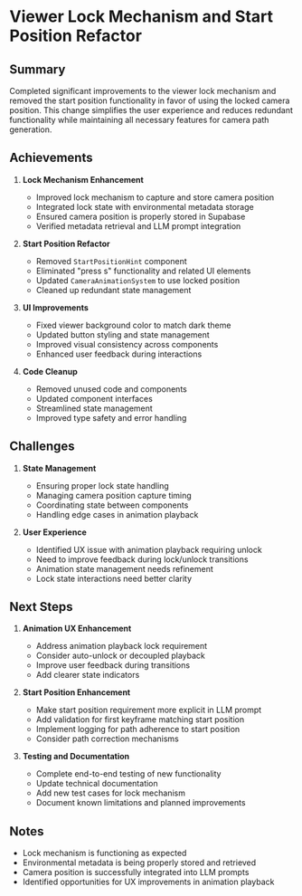 # Viewer Lock Mechanism and Start Position Refactor

## Summary
Completed significant improvements to the viewer lock mechanism and removed the start position functionality in favor of using the locked camera position. This change simplifies the user experience and reduces redundant functionality while maintaining all necessary features for camera path generation.

## Achievements

1. **Lock Mechanism Enhancement**
   - Improved lock mechanism to capture and store camera position
   - Integrated lock state with environmental metadata storage
   - Ensured camera position is properly stored in Supabase
   - Verified metadata retrieval and LLM prompt integration

2. **Start Position Refactor**
   - Removed `StartPositionHint` component
   - Eliminated "press s" functionality and related UI elements
   - Updated `CameraAnimationSystem` to use locked position
   - Cleaned up redundant state management

3. **UI Improvements**
   - Fixed viewer background color to match dark theme
   - Updated button styling and state management
   - Improved visual consistency across components
   - Enhanced user feedback during interactions

4. **Code Cleanup**
   - Removed unused code and components
   - Updated component interfaces
   - Streamlined state management
   - Improved type safety and error handling

## Challenges

1. **State Management**
   - Ensuring proper lock state handling
   - Managing camera position capture timing
   - Coordinating state between components
   - Handling edge cases in animation playback

2. **User Experience**
   - Identified UX issue with animation playback requiring unlock
   - Need to improve feedback during lock/unlock transitions
   - Animation state management needs refinement
   - Lock state interactions need better clarity

## Next Steps

1. **Animation UX Enhancement**
   - Address animation playback lock requirement
   - Consider auto-unlock or decoupled playback
   - Improve user feedback during transitions
   - Add clearer state indicators

2. **Start Position Enhancement**
   - Make start position requirement more explicit in LLM prompt
   - Add validation for first keyframe matching start position
   - Implement logging for path adherence to start position
   - Consider path correction mechanisms

3. **Testing and Documentation**
   - Complete end-to-end testing of new functionality
   - Update technical documentation
   - Add new test cases for lock mechanism
   - Document known limitations and planned improvements

## Notes
- Lock mechanism is functioning as expected
- Environmental metadata is being properly stored and retrieved
- Camera position is successfully integrated into LLM prompts
- Identified opportunities for UX improvements in animation playback 